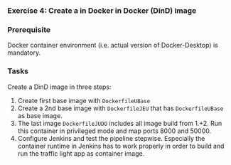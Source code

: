 ### Exercise 4: Create a in Docker in Docker (DinD) image 
###  Prerequisite
Docker container environment (i.e. actual version of Docker-Desktop) is mandatory.
### Tasks
Create a DinD image in three steps:
1. Create first base image with ```DockerfileUBase``` 
2. Create a 2nd base image with ```DockerfileJEU``` that has ```DockerfileUBase``` as base image.
3. The last image ```DockerfileJUDO``` includes all image build from 1.+2. 
Run this container in privileged mode and map ports 8000 and 50000.
4. Configure Jenkins and test the pipeline stepwise. Especially the container
runtime in Jenkins has to work properly in order to build and run the traffic light app
as container image.
